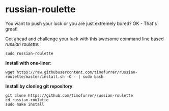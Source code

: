 # russian-roulette

You want to push your luck or you are just extremely bored? OK - That's great!

Got ahead and challenge your luck with this awesome command line based *russian roulette*:

    sudo russian-roulette


**Install with one-liner**:

    wget https://raw.githubusercontent.com/timofurrer/russian-roulette/master/install.sh -O - | sudo bash

**Install by cloning git repository**:

    git clone https://github.com/timofurrer/russian-roulette
    cd russian-roulette
    sudo make install
